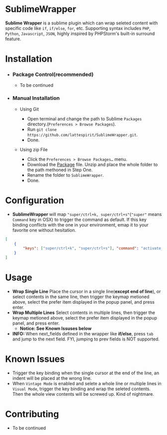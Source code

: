 # SublimeWrapper
**Sublime Wrapper** is a sublime plugin which can wrap seleted content with specific code like `if`, `if/else`, `for`, etc. Supporting syntax includes `PHP`, `Python`, `Javascript`, `JSON`, highly inspired by PHPStorm's built-in surround feature.

# Installation

* ### Package Control(recommended)
    * To be continued

* ### Manual Installation
    * Using Git
        * Open terminal and change the path to Sublime `Packages` directory.(`Preferences > Browse Packages`).
        * Run `git clone https://github.com/lattespirit/SublimeWrapper.git`.
        * Done.

    * Using zip File
        * Click the `Preferences > Browse Packages…` menu.
        * Download the [Package](https://github.com/lattespirit/SublimeWrapper/archive/master.zip) file. Unzip and place the whole folder to the path methoned in Step One.
        * Rename the folder to `SublimeWrapper`.
        * Done.

# Configuration
* **SublimeWrapper** will map `"super/ctrl+k, super/ctrl+s"`(`"super"` means `Command` key in OSX) to trigger the command as default. If this key binding conflicts with the one in your environment, emap it to your favorite one without hesitation.
```json
[
    {
        "keys": ["super/ctrl+k", "super/ctrl+s"], "command": "activate_wrap"
    }
]
```

# Usage
* **Wrap Single Line** Place the cursor in a single line(**except end of line**), or select contents in the same line, then trigger the keymap metioned above, select the prefer item displayed in the popup panel, and press enter.
* **Wrap Multiple Lines** Select contents in multiple lines, then trigger the keymap metioned above, select the prefer item displayed in the popup panel, and press enter.
    * **Notice: See Known Issuses below**
* **INFO:** When next_fields defined in the wrapper like **if/else**, press `tab` and jump to the next field. FYI, jumping to prev fields is NOT supported.

# Known Issues
 * Trigger the key binding when the single cursor at the end of the line, an indent will be placed at the wrong line.
 * When `Vintage Mode` is enabled and selete a whole line or multiple lines in `Visual Mode`, trigger the key binding and wrap the seleted contents. Then the whole view contents will be screwed up. Kind of nightmare.

# Contributing
* To be continued